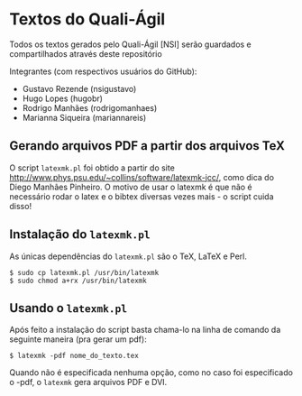 Textos do Quali-Ágil
====================

Todos os textos gerados pelo Quali-Ágil [NSI] serão guardados e compartilhados através deste repositório

Integrantes (com respectivos usuários do GitHub):

* Gustavo Rezende (nsigustavo)
* Hugo Lopes (hugobr)
* Rodrigo Manhães (rodrigomanhaes)
* Marianna Siqueira (mariannareis)


Gerando arquivos PDF a partir dos arquivos TeX
----------------------------------------------

O script ``latexmk.pl`` foi obtido a partir do site <http://www.phys.psu.edu/~collins/software/latexmk-jcc/>, como dica do Diego Manhães Pinheiro. O motivo de usar o latexmk é que não é necessário rodar o latex e o bibtex diversas vezes mais - o script cuida disso!


Instalação do ``latexmk.pl``
-------------------------

As únicas dependências do ``latexmk.pl`` são o TeX, LaTeX e Perl.

    $ sudo cp latexmk.pl /usr/bin/latexmk
    $ sudo chmod a+rx /usr/bin/latexmk


Usando o ``latexmk.pl``
-----------------------

Após feito a instalação do script basta chama-lo na linha de comando da seguinte maneira (pra gerar um pdf):

    $ latexmk -pdf nome_do_texto.tex

Quando não é especificada nenhuma opção, como no caso foi especificado o -pdf, o ``latexmk`` gera arquivos PDF e DVI.
